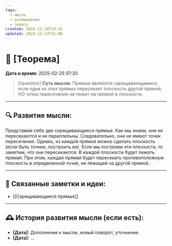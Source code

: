 ```yaml
---
tags:
  - мысль
  - размышление
  - запись
created: 2024-12-18T14:32
updated: 2024-12-23T15:06
---
```


# 💭  [Теорема]

**Дата и время:** 2025-02-25 07:20

> [!question] **Суть мысли:**
> Прямые являются скрещивающимися, если одна из этих прямых пересекает плоскость другой прямой, НО точка пересечения не лежит на прямой в плоскости.

---

## 🔍 Развитие мысли:

Представим себе две скрещивающиеся прямые. Как мы знаем, они не пересекаются и не параллельны. Следовательно, они не имеют точек пересечения. Однако, из каждой прямой можно сделать плоскость (если быть точнее, построить ее). Если мы построим эти плоскости, то заметим, что они пересекаются. В каждой плоскости будет лежать прямая. При этом, каждая прямая будет пересекать противоположную плоскость в определенной точке, не лежащей на другой прямой.

---

## 🔄 Связанные заметки и идеи:

- [[Скрещивающиеся прямые]]

---

## 🕰️ История развития мысли (если есть):

* **[Дата]:**  Дополнение к мысли, новый поворот, уточнение.
* **[Дата]:**  ...